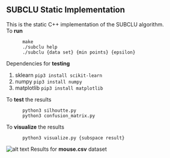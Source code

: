 ## SUBCLU Static Implementation
This is the static C++ implementation of the SUBCLU algorithm.  
To **run**   
```
      make
      ./subclu help
      ./subclu {data set} {min points} {epsilon}
```

Dependencies for **testing**
1. sklearn `pip3 install scikit-learn`
2. numpy  `pip3 install numpy`
3. matplotlib `pip3 install matplotlib`

To **test** the results  
```
      python3 silhoutte.py
      python3 confusion_matrix.py
```

To **visualize** the results  
```
      python3 visualize.py {subspace result}
```

![alt text](https://github.com/bg2404/CS568-Data-Mining/blob/main/Assignments/Assignment%201/mouse.png)
Results for **mouse.csv** dataset
